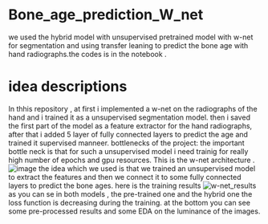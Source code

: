 # Bone_age_prediction_W_net
we used the hybrid model with unsupervised pretrained model with w-net for segmentation and using transfer leaning to predict the bone age with hand radiographs.the codes is in the notebook .
# idea descriptions
In thhis repository , at first i implemented a w-net on the radiographs of the hand and i trained it as a unsupervised segmentation model. then i saved the first part of the model as a feature extractor for the hand radiographs, after that i added 5 layer of fully connected layers to predict the age and trained it supervised manneer.
bottlenecks of the project:
the important bottle neck is that for such a unsupervised model i need trainig for really high number of epochs and gpu resources.
This is the w-net architecture .
![image](https://github.com/user-attachments/assets/15bd3474-59bb-4d41-835b-d9bf68ddcfb9)
the idea which we used is that we trained an unsupervised model to extract the features and then we connect it to some fully connected layers to predict the bone ages.
here is the training results
![w-net_results](https://github.com/user-attachments/assets/6a47305b-3e9a-4362-ba3c-674c14daa75b)
as you can se in both models , the pre-trained one and the hybrid one the loss function is decreasing during the training. at the bottom you can see some pre-processed results and some EDA on the luminance of the images.
